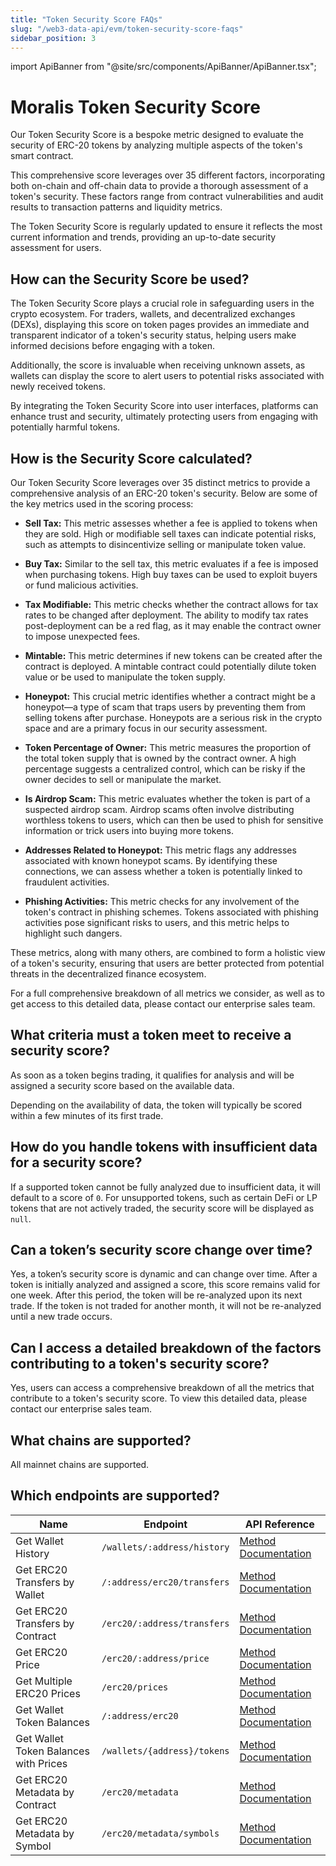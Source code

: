 ```yaml
---
title: "Token Security Score FAQs"
slug: "/web3-data-api/evm/token-security-score-faqs"
sidebar_position: 3
---
```


import ApiBanner from "@site/src/components/ApiBanner/ApiBanner.tsx";

# Moralis Token Security Score

Our Token Security Score is a bespoke metric designed to evaluate the security of ERC-20 tokens by analyzing multiple aspects of the token's smart contract.

This comprehensive score leverages over 35 different factors, incorporating both on-chain and off-chain data to provide a thorough assessment of a token's security. These factors range from contract vulnerabilities and audit results to transaction patterns and liquidity metrics.

The Token Security Score is regularly updated to ensure it reflects the most current information and trends, providing an up-to-date security assessment for users.

## How can the Security Score be used?

The Token Security Score plays a crucial role in safeguarding users in the crypto ecosystem. For traders, wallets, and decentralized exchanges (DEXs), displaying this score on token pages provides an immediate and transparent indicator of a token's security status, helping users make informed decisions before engaging with a token.

Additionally, the score is invaluable when receiving unknown assets, as wallets can display the score to alert users to potential risks associated with newly received tokens.

By integrating the Token Security Score into user interfaces, platforms can enhance trust and security, ultimately protecting users from engaging with potentially harmful tokens.

## How is the Security Score calculated?

Our Token Security Score leverages over 35 distinct metrics to provide a comprehensive analysis of an ERC-20 token's security. Below are some of the key metrics used in the scoring process:

- **Sell Tax:** This metric assesses whether a fee is applied to tokens when they are sold. High or modifiable sell taxes can indicate potential risks, such as attempts to disincentivize selling or manipulate token value.

- **Buy Tax:** Similar to the sell tax, this metric evaluates if a fee is imposed when purchasing tokens. High buy taxes can be used to exploit buyers or fund malicious activities.

- **Tax Modifiable:** This metric checks whether the contract allows for tax rates to be changed after deployment. The ability to modify tax rates post-deployment can be a red flag, as it may enable the contract owner to impose unexpected fees.

- **Mintable:** This metric determines if new tokens can be created after the contract is deployed. A mintable contract could potentially dilute token value or be used to manipulate the token supply.

- **Honeypot:** This crucial metric identifies whether a contract might be a honeypot—a type of scam that traps users by preventing them from selling tokens after purchase. Honeypots are a serious risk in the crypto space and are a primary focus in our security assessment.

- **Token Percentage of Owner:** This metric measures the proportion of the total token supply that is owned by the contract owner. A high percentage suggests a centralized control, which can be risky if the owner decides to sell or manipulate the market.

- **Is Airdrop Scam:** This metric evaluates whether the token is part of a suspected airdrop scam. Airdrop scams often involve distributing worthless tokens to users, which can then be used to phish for sensitive information or trick users into buying more tokens.

- **Addresses Related to Honeypot:** This metric flags any addresses associated with known honeypot scams. By identifying these connections, we can assess whether a token is potentially linked to fraudulent activities.

- **Phishing Activities:** This metric checks for any involvement of the token's contract in phishing schemes. Tokens associated with phishing activities pose significant risks to users, and this metric helps to highlight such dangers.

These metrics, along with many others, are combined to form a holistic view of a token's security, ensuring that users are better protected from potential threats in the decentralized finance ecosystem.

For a full comprehensive breakdown of all metrics we consider, as well as to get access to this detailed data, please contact our enterprise sales team.

## What criteria must a token meet to receive a security score?

As soon as a token begins trading, it qualifies for analysis and will be assigned a security score based on the available data.

Depending on the availability of data, the token will typically be scored within a few minutes of its first trade.

## How do you handle tokens with insufficient data for a security score?

If a supported token cannot be fully analyzed due to insufficient data, it will default to a score of `0`. For unsupported tokens, such as certain DeFi or LP tokens that are not actively traded, the security score will be displayed as `null`.

## Can a token’s security score change over time?

Yes, a token’s security score is dynamic and can change over time. After a token is initially analyzed and assigned a score, this score remains valid for one week. After this period, the token will be re-analyzed upon its next trade. If the token is not traded for another month, it will not be re-analyzed until a new trade occurs.

## Can I access a detailed breakdown of the factors contributing to a token's security score?

Yes, users can access a comprehensive breakdown of all the metrics that contribute to a token's security score. To view this detailed data, please contact our enterprise sales team.

## What chains are supported?

All mainnet chains are supported.

## Which endpoints are supported?

| Name                                  | Endpoint                    | API Reference                                                                        |
| ------------------------------------- | --------------------------- | ------------------------------------------------------------------------------------ |
| Get Wallet History                    | `/wallets/:address/history` | [Method Documentation](/web3-data-api/evm/reference/wallet-api/get-wallet-history)   |
| Get ERC20 Transfers by Wallet         | `/:address/erc20/transfers` | [Method Documentation](/web3-data-api/evm/reference/get-wallet-token-transfers)      |
| Get ERC20 Transfers by Contract       | `/erc20/:address/transfers` | [Method Documentation](/web3-data-api/evm/reference/get-token-transfers)             |
| Get ERC20 Price                       | `/erc20/:address/price`     | [Method Documentation](/web3-data-api/evm/reference/get-token-price)                 |
| Get Multiple ERC20 Prices             | `/erc20/prices`             | [Method Documentation](/web3-data-api/evm/reference/get-multiple-token-prices)       |
| Get Wallet Token Balances             | `/:address/erc20`           | [Method Documentation](/web3-data-api/evm/reference/get-wallet-token-balances)       |
| Get Wallet Token Balances with Prices | `/wallets/{address}/tokens` | [Method Documentation](/web3-data-api/evm/reference/get-wallet-token-balances-price) |
| Get ERC20 Metadata by Contract        | `/erc20/metadata`           | [Method Documentation](/web3-data-api/evm/reference/get-token-metadata)              |
| Get ERC20 Metadata by Symbol          | `/erc20/metadata/symbols`   | [Method Documentation](/web3-data-api/evm/reference/get-token-metadata-by-symbol)    |
